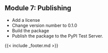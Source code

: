 ##  Module 7: Publishing
- Add a license
- Change version number to 0.1.0
- Build the package
- Publish the package to the PyPI Test Server.

{{< include _footer.md >}}